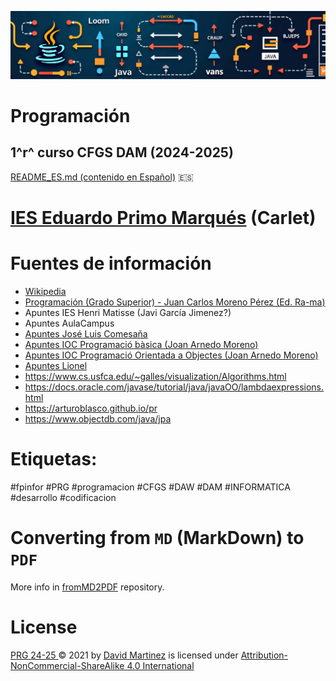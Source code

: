 ![header](capPRG.png)

# Programación

## 1^r^ curso CFGS DAM (2024-2025)

[README_ES.md (contenido en Español)](README_ES.md) :es:

# [IES Eduardo Primo Marqués](http://www.ieseduardoprimo.es) (Carlet)

# Fuentes de información

- [Wikipedia](https://es.wikipedia.org)
- [Programación (Grado Superior) - Juan Carlos Moreno Pérez (Ed. Ra-ma)](https://www.ra-ma.es/libro/programacion-grado-superior_48302/)
- Apuntes IES Henri Matisse (Javi García Jimenez?)
- Apuntes AulaCampus
- [Apuntes José Luis Comesaña](https://www.sitiolibre.com/)
- [Apuntes IOC Programació bàsica (Joan Arnedo Moreno)](https://ioc.xtec.cat/materials/FP/Recursos/fp_asx_m03_/web/fp_asx_m03_htmlindex/index.html)
- [Apuntes IOC Programació Orientada a Objectes (Joan Arnedo Moreno)](https://ioc.xtec.cat/materials/FP/Recursos/fp_dam_m03_/web/fp_dam_m03_htmlindex/index.html)
- [Apuntes Lionel](https://github.com/lionel-ict/ApuntesProgramacion)
- https://www.cs.usfca.edu/~galles/visualization/Algorithms.html
- https://docs.oracle.com/javase/tutorial/java/javaOO/lambdaexpressions.html
- https://arturoblasco.github.io/pr
- https://www.objectdb.com/java/jpa

# Etiquetas:

\#fpinfor #PRG #programacion #CFGS #DAW #DAM #INFORMATICA #desarrollo #codificacion

# Converting from `MD` (MarkDown) to `PDF`

More info in [fromMD2PDF](https://github.com/martinezpenya/fromMD2PDF) repository.

# License

[PRG 24-25 ](https://github.com/martinezpenya/PRG-CFGS-2425) © 2021   by  [David Martinez](http://www.martinezpenya.es) is licensed under [Attribution-NonCommercial-ShareAlike 4.0 International](http://creativecommons.org/licenses/by-nc-sa/4.0/?ref=chooser-v1)
